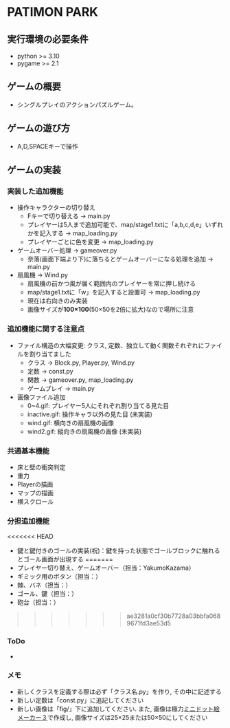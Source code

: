 # PATIMON PARK

## 実行環境の必要条件
* python >= 3.10
* pygame >= 2.1

## ゲームの概要
* シングルプレイのアクションパズルゲーム。

## ゲームの遊び方
* A,D,SPACEキーで操作

## ゲームの実装

### 実装した追加機能
* 操作キャラクターの切り替え
    * Fキーで切り替える -> main.py
    * プレイヤーは5人まで追加可能で、map/stage1.txtに「a,b,c,d,e」いずれかを記入する -> map_loading.py
    * プレイヤーごとに色を変更 -> map_loading.py
* ゲームオーバー処理 -> gameover.py
    * 奈落(画面下端より下)に落ちるとゲームオーバーになる処理を追加 -> main.py
* 扇風機 -> Wind.py
    * 扇風機の前かつ風が届く範囲内のプレイヤーを常に押し続ける
    * map/stage1.txtに「w」を記入すると設置可 -> map_loading.py
    * 現在は右向きのみ実装
    * 画像サイズが**100×100**(50×50を2倍に拡大)なので場所に注意

### 追加機能に関する注意点
* ファイル構造の大幅変更: クラス, 定数、独立して動く関数それぞれにファイルを割り当てました
    * クラス -> Block.py, Player.py, Wind.py
    * 定数 -> const.py
    * 関数 -> gameover.py, map_loading.py
    * ゲームプレイ -> main.py
* 画像ファイル追加
    * 0~4.gif: プレイヤー5人にそれぞれ割り当てる見た目
    * inactive.gif: 操作キャラ以外の見た目 (未実装)
    * wind.gif: 横向きの扇風機の画像
    * wind2.gif: 縦向きの扇風機の画像 (未実装)

### 共通基本機能
* 床と壁の衝突判定
* 重力
* Playerの描画
* マップの描画
* 横スクロール

### 分担追加機能
<<<<<<< HEAD
* 鍵と鍵付きのゴールの実装(祝)：鍵を持った状態でゴールブロックに触れるとゴール画面が出現する
=======
* プレイヤー切り替え、ゲームオーバー（担当：YakumoKazama）
* ギミック用のボタン（担当：）
* 棘、バネ（担当：）
* ゴール、鍵（担当：）
* 砲台（担当：）

>>>>>>> ae3281a0cf30b7728a03bbfa0689671fd3ae53d5
### ToDo
- 

### メモ
* 新しくクラスを定義する際は必ず「クラス名.py」を作り, その中に記述する
* 新しい定数は「const.py」に追記してください
* 新しい画像は「fig/」下に追加してください. また, 画像は極力[ミニドット絵メーカー３](https://neutralx0.net/tools/dot3/)で作成し, 画像サイズは25×25または50×50にしてください